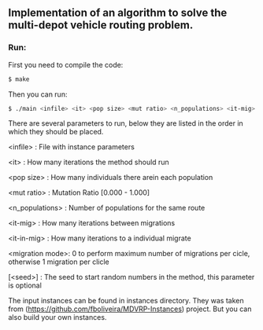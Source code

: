 ## Implementation of an algorithm to solve the multi-depot vehicle routing problem.

### Run:
First you need to compile the code:

```bash
$ make
```
Then you can run:

```bash
$ ./main <infile> <it> <pop size> <mut ratio> <n_populations> <it-mig> <it-in-mig> <migration mode> [<seed>]
```
There are several parameters to run, below they are listed in the order in which they should be placed.

\<infile>        : File with instance parameters
  
\<it>            : How many iterations the method should run
  
\<pop size>      : How many individuals there arein each population
  
\<mut ratio>     : Mutation Ratio [0.000 - 1.000]
  
\<n_populations> : Number of populations for the same route

\<it-mig>        : How many iterations between migrations

\<it-in-mig>     : How many iterations to a individual migrate

\<migration mode>: 0 to perform maximum number of migrations per cicle, otherwise 1 migration per clicle
  
 
[\<seed>]        : The seed to start random numbers in the method, this parameter is optional


The input instances can be found in  instances directory. They was taken from
(https://github.com/fboliveira/MDVRP-Instances) project.  But you can also build your own instances.

